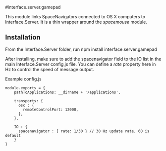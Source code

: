 #interface.server.gamepad

This module links SpaceNavigators connected to OS X computers to Interface.Server. It is a thin wrapper around the *spacemouse* module.

## Installation

From the Interface.Server folder, run
    npm install interface.server.gamepad

After installing, make sure to add the spacenavigator field to the IO list in the main Interface.Server config.js file. You can define a *rate* property here in Hz to control the speed of message output.

Example config.js

    module.exports = {
        pathToApplications: __dirname + '/applications',
    
        transports: {
          osc : {
            remoteControlPort: 12000,
          },
        },
    
        IO : {
          spacenavigator : { rate: 1/30 } // 30 Hz update rate, 60 is default
        }
    }